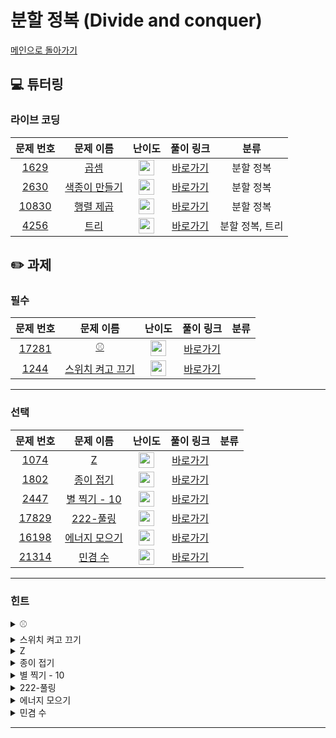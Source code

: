 # 분할 정복 (Divide and conquer) 

[메인으로 돌아가기](https://github.com/Altu-Bitu/Notice)

## 💻 튜터링

### 라이브 코딩

|문제 번호|문제 이름|난이도|풀이 링크|분류|
| :-----: | :-----: | :-----: | :-----: | :-----: |
|<a href="https://www.acmicpc.net/problem/1629" target="_blank">1629</a>|<a href="https://www.acmicpc.net/problem/1629" target="_blank">곱셈</a>|<img height="25px" width="25px" src="https://static.solved.ac/tier_small/10.svg"/>|[바로가기](https://github.com/Altu-Bitu/Notice/blob/main/10%EC%9B%94%205%EC%9D%BC%20-%20%EB%B6%84%ED%95%A0%20%EC%A0%95%EB%B3%B5/%EB%9D%BC%EC%9D%B4%EB%B8%8C%20%EC%BD%94%EB%94%A9/1629.cpp)|분할 정복|
|<a href="https://www.acmicpc.net/problem/2630" target="_blank">2630</a>|<a href="https://www.acmicpc.net/problem/2630" target="_blank">색종이 만들기</a>|<img height="25px" width="25px" src="https://static.solved.ac/tier_small/8.svg"/>|[바로가기](https://github.com/Altu-Bitu/Notice/blob/main/10%EC%9B%94%205%EC%9D%BC%20-%20%EB%B6%84%ED%95%A0%20%EC%A0%95%EB%B3%B5/%EB%9D%BC%EC%9D%B4%EB%B8%8C%20%EC%BD%94%EB%94%A9/2630.cpp)|분할 정복|
|<a href="https://www.acmicpc.net/problem/10830" target="_blank">10830</a>|<a href="https://www.acmicpc.net/problem/10830" target="_blank">행렬 제곱</a>|<img height="25px" width="25px" src="https://static.solved.ac/tier_small/12.svg"/>|[바로가기](https://github.com/Altu-Bitu/Notice/blob/main/10%EC%9B%94%205%EC%9D%BC%20-%20%EB%B6%84%ED%95%A0%20%EC%A0%95%EB%B3%B5/%EB%9D%BC%EC%9D%B4%EB%B8%8C%20%EC%BD%94%EB%94%A9/10830.cpp)|분할 정복|
|<a href="https://www.acmicpc.net/problem/4256" target="_blank">4256</a>|<a href="https://www.acmicpc.net/problem/4256" target="_blank">트리</a>|<img height="25px" width="25px" src="https://static.solved.ac/tier_small/12.svg"/>|[바로가기](https://github.com/Altu-Bitu/Notice/blob/main/10%EC%9B%94%205%EC%9D%BC%20-%20%EB%B6%84%ED%95%A0%20%EC%A0%95%EB%B3%B5/%EB%9D%BC%EC%9D%B4%EB%B8%8C%20%EC%BD%94%EB%94%A9/4256.cpp)|분할 정복, 트리|


## ✏️ 과제

### 필수

|문제 번호|문제 이름|난이도|풀이 링크|분류|
| :-----: | :-----: | :-----: | :-----: | :-----: |
|<a href="https://www.acmicpc.net/problem/17281" target="_blank">17281</a>|<a href="https://www.acmicpc.net/problem/17281" target="_blank">⚾</a>|<img height="25px" width="25px" src="https://static.solved.ac/tier_small/12.svg"/>|[바로가기]()||
|<a href="https://www.acmicpc.net/problem/1244" target="_blank">1244</a>|<a href="https://www.acmicpc.net/problem/1244" target="_blank">스위치 켜고 끄기</a>|<img height="25px" width="25px" src="https://static.solved.ac/tier_small/7.svg"/>|[바로가기]()||


---

### 선택

|문제 번호|문제 이름|난이도|풀이 링크|분류|
| :-----: | :-----: | :-----: | :-----: | :-----: |
|<a href="https://www.acmicpc.net/problem/1074" target="_blank">1074</a>|<a href="https://www.acmicpc.net/problem/1074" target="_blank">Z</a>|<img height="25px" width="25px" src="https://static.solved.ac/tier_small/10.svg"/>|[바로가기]()||
|<a href="https://www.acmicpc.net/problem/1802" target="_blank">1802</a>|<a href="https://www.acmicpc.net/problem/1802" target="_blank">종이 접기</a>|<img height="25px" width="25px" src="https://static.solved.ac/tier_small/9.svg"/>|[바로가기]()||
|<a href="https://www.acmicpc.net/problem/2447" target="_blank">2447</a>|<a href="https://www.acmicpc.net/problem/2447" target="_blank">별 찍기 - 10</a>|<img height="25px" width="25px" src="https://static.solved.ac/tier_small/10.svg"/>|[바로가기]()||
|<a href="https://www.acmicpc.net/problem/17829" target="_blank">17829</a>|<a href="https://www.acmicpc.net/problem/17829" target="_blank">222-풀링</a>|<img height="25px" width="25px" src="https://static.solved.ac/tier_small/9.svg"/>|[바로가기]()||
|<a href="https://www.acmicpc.net/problem/16198" target="_blank">16198</a>|<a href="https://www.acmicpc.net/problem/16198" target="_blank">에너지 모으기</a>|<img height="25px" width="25px" src="https://static.solved.ac/tier_small/10.svg"/>|[바로가기]()||
|<a href="https://www.acmicpc.net/problem/21314" target="_blank">21314</a>|<a href="https://www.acmicpc.net/problem/21314" target="_blank">민겸 수</a>|<img height="25px" width="25px" src="https://static.solved.ac/tier_small/9.svg"/>|[바로가기]()||


---

### 힌트

<details>
<summary>⚾</summary>
<div markdown="1">
&nbsp;&nbsp;&nbsp;&nbsp;입력이 그렇게 크지 않네요! 모든 경우의 수를 다 해보면 될 것 같아요. 야구를 잘 모른다면 문제에 설명이 잘 되어있으니 다시 한 번 읽어볼까요?
</div>
</details>

<details>
<summary>스위치 켜고 끄기</summary>
<div markdown="1">
&nbsp;&nbsp;&nbsp;&nbsp;문제에서 원하는 대로 구현하면 될 것 같아요. 단, 출력을 어떻게 해야 하는지 다시 한 번 살펴볼까요?
</div>
</details>

<details>
<summary>Z</summary>
<div markdown="1">
&nbsp;&nbsp;&nbsp;&nbsp;Divide한 함수의 호출 순서가 중요해보여요. (r, c)보다 먼저 탐색된 칸의 수를 알면 (r, c)의 값을 알 수 있지 않을까요?
</div>
</details>

<details>
<summary>종이 접기</summary>
<div markdown="1">
&nbsp;&nbsp;&nbsp;&nbsp;종이를 반으로 접네요. '^-^^---^-'처럼 요철이 있는 막대기를 접어본다고 생각해볼까요? 요철끼리 부딪히지 않으려면 어떻게 배치되어야 하나요?
</div>
</details>

<details>
<summary>별 찍기 - 10</summary>
<div markdown="1">
&nbsp;&nbsp;&nbsp;&nbsp;비어있는 부분에 집중해볼까요?
</div>
</details>

<details>
<summary>222-풀링</summary>
<div markdown="1">
&nbsp;&nbsp;&nbsp;&nbsp;각 부분에서 두번째로 큰 수들을 모아보면 어떨까요?
</div>
</details>

<details>
<summary>에너지 모으기</summary>
<div markdown="1">
&nbsp;&nbsp;&nbsp;&nbsp;가능한 모든 경우의 수를 구해볼까요? 이때, 사용한 에너지는 지우면서 탐색해야 할 것 같아요.
</div>
</details>

<details>
<summary>민겸 수</summary>
<div markdown="1">
&nbsp;&nbsp;&nbsp;&nbsp;먼저 어떤 경우에 최댓값과 최솟값이 되는지 생각해볼까요? 직관적으로 느껴지는 그게 바로 답일 거예요.
</div>
</details>

---


